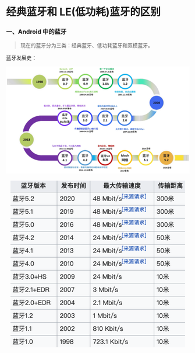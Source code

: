 # 经典蓝牙和 LE(低功耗)蓝牙的区别

### 一、Android 中的蓝牙

> 现在的蓝牙分为三类：经典蓝牙、低功耗蓝牙和双模蓝牙。

蓝牙发展史：
<div style="text-align:center;"><img src="images/蓝牙发展史.png" width="720" height="auto"/></div>
<br>
<div style="text-align:center;"><img src="images/蓝牙版本.png" width="480" height="auto"/></div>
